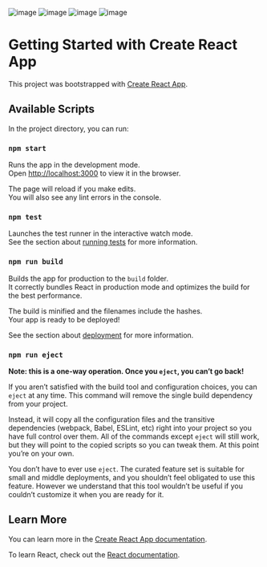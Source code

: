 ![image](https://github.com/ania-23/react-typescript-todo-app-001/assets/68724692/7c5b2abf-f656-45d6-b476-648c6f03d73a)
![image](https://github.com/ania-23/react-typescript-todo-app-001/assets/68724692/d258302c-b714-4983-a97e-0ad445833c0d)
![image](https://github.com/ania-23/react-typescript-todo-app-001/assets/68724692/e2d2595b-29ce-4c8e-ad1e-1e118d5fdecd)
![image](https://github.com/ania-23/react-typescript-todo-app-001/assets/68724692/c8ca4a05-1dd2-462b-911f-9645f82c0fda)


# Getting Started with Create React App

This project was bootstrapped with [Create React App](https://github.com/facebook/create-react-app).

## Available Scripts

In the project directory, you can run:

### `npm start`

Runs the app in the development mode.\
Open [http://localhost:3000](http://localhost:3000) to view it in the browser.

The page will reload if you make edits.\
You will also see any lint errors in the console.

### `npm test`

Launches the test runner in the interactive watch mode.\
See the section about [running tests](https://facebook.github.io/create-react-app/docs/running-tests) for more information.

### `npm run build`

Builds the app for production to the `build` folder.\
It correctly bundles React in production mode and optimizes the build for the best performance.

The build is minified and the filenames include the hashes.\
Your app is ready to be deployed!

See the section about [deployment](https://facebook.github.io/create-react-app/docs/deployment) for more information.

### `npm run eject`

**Note: this is a one-way operation. Once you `eject`, you can’t go back!**

If you aren’t satisfied with the build tool and configuration choices, you can `eject` at any time. This command will remove the single build dependency from your project.

Instead, it will copy all the configuration files and the transitive dependencies (webpack, Babel, ESLint, etc) right into your project so you have full control over them. All of the commands except `eject` will still work, but they will point to the copied scripts so you can tweak them. At this point you’re on your own.

You don’t have to ever use `eject`. The curated feature set is suitable for small and middle deployments, and you shouldn’t feel obligated to use this feature. However we understand that this tool wouldn’t be useful if you couldn’t customize it when you are ready for it.

## Learn More

You can learn more in the [Create React App documentation](https://facebook.github.io/create-react-app/docs/getting-started).

To learn React, check out the [React documentation](https://reactjs.org/).
